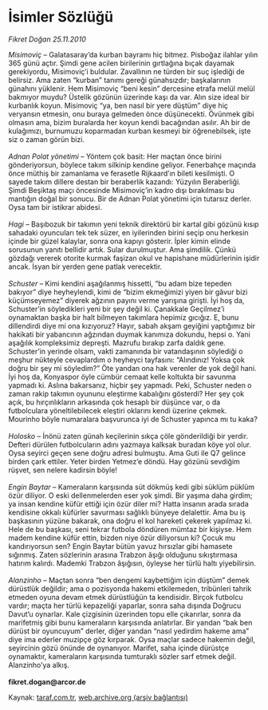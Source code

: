 # İsimler Sözlüğü

*Fikret Doğan 25.11.2010*

<div class="yazi"><p><i>Misimoviç</i> – Galatasaray’da kurban bayramı hiç bitmez. Pisboğaz ilahlar yılın 365 günü açtır. Şimdi gene acilen birilerinin gırtlağına bıçak dayamak gerekiyordu, Misimoviç’i buldular. Zavallının ne türden bir suç işlediği de belirsiz. Ama zaten “kurban” tanımı gereği günahsızdır; başkalarının günahını yüklenir. Hem Misimoviç “beni kesin” dercesine etrafa melül melül bakmıyor muydu? Üstelik gözünün üzerinde kaşı da var. Alın size ideal bir kurbanlık koyun. Misimoviç “ya, ben nasıl bir yere düştüm” diye hiç veryansın etmesin, onu buraya gelmeden önce düşünecekti. Övünmek gibi olmasın ama, bizim buralarda her koyun kendi bacağından asılır. Ah bir de kulağımızı, burnumuzu koparmadan kurban kesmeyi bir öğrenebilsek, işte siz o zaman görün bizi.<br/><br/><i>Adnan Polat yönetimi</i> – Yöntem çok basit: Her maçtan önce birini gönderiyorsun, böylece takım silkinip kendine geliyor. Fenerbahçe maçında önce müthiş bir zamanlama ve ferasetle Rijkaard’ın bileti kesilmişti. O sayede takım dillere destan bir beraberlik kazandı: Yüzyılın Beraberliği. Şimdi Beşiktaş maçı öncesinde Misimoviç’in kadro dışı bırakılması bu mantığın doğal bir sonucu. Bir de Adnan Polat yönetimi için tutarsız derler. Oysa tam bir istikrar abidesi.<br/><br/><i>Hagi </i>– Başıbozuk bir takımın yeni teknik direktörü bir kartal gibi gözünü kısıp sahadaki oyuncuları tek tek süzer, en iyilerinden birini seçip onu herkesin içinde bir güzel kalaylar, sonra ona kapıyı gösterir. İpler kimin elinde sorusunun yanıtı bellidir artık. Sular durulmuştur. Ama şimdilik. Çünkü gözdağı vererek otorite kurmak faşizan okul ve hapishane müdürlerinin işidir ancak. İsyan bir yerden gene patlak verecektir.<br/><br/><i>Schuster </i>– Kimi kendini aşağılanmış hissetti, “bu adam bize tepeden bakıyor” diye heyheylendi, kimi de “bizim ekmeğimizi yiyen bir gâvur bizi küçümseyemez” diyerek ağzının payını verme yarışına girişti. İyi hoş da, Schuster’in söyledikleri yeni bir şey değil ki. Çanakkale Geçilmez’i oynamaktan başka bir halt bilmeyen takımlara hepimiz gıcığız. E, bunu dillendirdi diye mi ona kızıyoruz? Hayır, sabah akşam geyiğini yaptığımız bir hakikati bir yabancının ağzından duymak kanımıza dokundu, hepsi o. Yani aşağılık kompleksimiz depreşti. Mazrufu bırakıp zarfa daldık gene. Schuster’in yerinde olsam, vakti zamanında bir vatandaşının söylediği o meşhur nükteyle cevaplardım o heyheyci tayfasını: “Alındınız! Yoksa çok doğru bir şey mi söyledim?” Öte yandan ona hak verenler de yok değil hani. İyi hoş da, Konyaspor öyle cümbür cemaat kelle koltukta bir savunma yapmadı ki. Aslına bakarsanız, hiçbir şey yapmadı. Peki, Schuster neden o zaman rakip takımın oyununu eleştirme kabalığını gösterdi? Her şey çok açık, bu hırçınlıkların arkasında çok hesaplı bir düşünce var, o da futbolculara yöneltilebilecek eleştiri oklarını kendi üzerine çekmek. Mourinho böyle numaralara başvurunca iyi de Schuster yapınca mı tu kaka?<br/><br/><i>Holosko </i>– İnönü zaten günah keçilerinin sıkça çöle gönderildiği bir yerdir. Defteri dürülen futbolcuların adını yazmaya kalksak buradan köye yol olur. Oysa seyirci geçen sene doğru adresi bulmuştu. Ama Guti ile Q7 gelince birden çark ettiler. Yeter birden Yetmez’e döndü. Hay gözünü sevdiğim rüşvet, sen nelere kadirsin böyle!<br/><br/><i>Engin Baytar </i>– Kameraların karşısında süt dökmüş kedi gibi süklüm püklüm özür diliyor. O eski dellenmelerden eser yok şimdi. Bir yaşıma daha girdim; ya insan kendine küfür ettiği için özür diler mi? Hatta insanın arada sırada kendisine okkalı küfürler savurması sağlıklı bünyeye delalettir. Ama bu iş başkasının yüzüne bakarak, ona doğru el kol hareketi çekerek yapılmaz ki. Hele de bu başkası, seni tekrar futbola döndüren mümtaz bir kişiyse. Hem madem kendine küfür ettin, bizden niye özür diliyorsun ki? Çocuk mu kandırıyorsun sen? Engin Baytar bütün yavuz hırsızlar gibi hamasete sığınmış. Zaten sözlerinin arasına Trabzon âşığı olduğunu sıkıştırmasa hatırım kalırdı. Mademki Trabzon âşığısın, öyleyse her türlü haltı yiyebilirsin.<br/><br/><i>Alanzinho </i>– Maçtan sonra “ben dengemi kaybettiğim için düştüm” demek dürüstlük değildir; ama o pozisyonda hakemi etkilemeden, tribünleri tahrik etmeden oyuna devam etmek dürüstlüğün ta kendisidir. Birçok futbolcu vardır; maçta her türlü kepazeliği yaparlar, sonra saha dışında Doğrucu Davut’u oynarlar. Kale çizgisinin üzerinden topu elle çıkarırlar, sonra da marifetmiş gibi bunu kameraların karşısında anlatırlar. Bir yandan “bak ben dürüst bir oyuncuyum” derler, diğer yandan “nasıl yedirdim hakeme ama” diye ima ederler muzipçe göz kırparak. Oysa maçlar sadece hakemin değil, seyircinin gözü önünde de oynanıyor. Marifet, saha içinde dürüstçe oynamaktır, kameraların karşısında tumturaklı sözler sarf etmek değil. Alanzinho’ya alkış.<br/><br/><b>fikret.dogan@arcor.de</b></p></div>

Kaynak: [taraf.com.tr](m), [web.archive.org (arşiv bağlantısı)](http://web.archive.org/web/20101130225711/http://taraf.com.tr/fikret-dogan/makale-isimler-sozlugu.htm)
